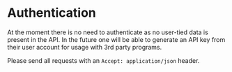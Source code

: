 # Authentication

At the moment there is no need to authenticate as no user-tied data is present in the API. In the future one will be able to generate an API key from their user account for usage with 3rd party programs.

<aside class="notice">
	Please send all requests with an <code>Accept: application/json</code> header.
</aside>